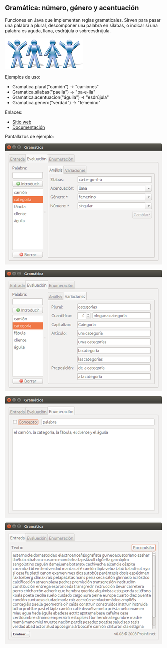 Gramática: número, género y acentuación
---------------------------------------

Funciones en Java que implementan reglas gramaticales.
Sirven para pasar una palabra a plural, descomponer una palabra en sílabas,
o indicar si una palabra es aguda, llana, esdrújula o sobreesdrújula.

![Icono](img/genero_numero.png)


Ejemplos de uso:
  - Gramatica.plural("camión") → "camiones"
  - Gramatica.silabas("paella") → "pa-e-lla"
  - Gramatica.acentuacion("águila") → "esdrújula"
  - Gramatica.genero("verdad") → "femenino"

Enlaces:
  * [Sitio web](https://proinf.net/permalink/gramatica_numero_genero_y_acentuacion)
  * [Documentación](https://proinf.net/applets/Gramatica/dist/javadoc/net/proinf/gramatica/package-summary.html)

Pantallazos de ejemplo:

![Primero](img/pantallazo1.png)

![Segundo](img/pantallazo2.png)

![Tercero](img/pantallazo3.png)

![Cuarto](img/pantallazo4.png)
